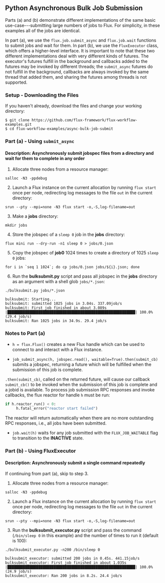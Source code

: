 ## Python Asynchronous Bulk Job Submission

Parts (a) and (b) demonstrate different implementations of the same basic use-case---submitting
large numbers of jobs to Flux. For simplicity, in these examples all of the jobs are identical.

In part (a), we use the `flux.job.submit_async` and `flux.job.wait` functions to submit jobs and wait for them.
In part (b), we use the `FluxExecutor` class, which offers a higher-level interface. It is important to note that
these two different implementations deal with very different kinds of futures.
The executor's futures fulfill in the background and callbacks added to the futures may
be invoked by different threads; the `submit_async` futures do not fulfill in the background, callbacks are always
invoked by the same thread that added them, and sharing the futures among threads is not supported.

### Setup - Downloading the Files

If you haven't already, download the files and change your working directory:

```
$ git clone https://github.com/flux-framework/flux-workflow-examples.git
$ cd flux-workflow-examples/async-bulk-job-submit
```

### Part (a) - Using `submit_async`

#### Description: Asynchronously submit jobspec files from a directory and wait for them to complete in any order

1. Allocate three nodes from a resource manager:

`salloc -N3 -ppdebug`

2. Launch a Flux instance on the current allocation by running `flux start` once per node, redirecting log messages to the file `out` in the current directory:

`srun --pty --mpi=none -N3 flux start -o,-S,log-filename=out`

3. Make a **jobs** directory:

`mkdir jobs`

4. Store the jobspec of a `sleep 0` job in the **jobs** directory:

`flux mini run --dry-run -n1 sleep 0 > jobs/0.json`

5. Copy the jobspec of **job0** 1024 times to create a directory of 1025 `sleep 0` jobs:

``for i in `seq 1 1024`; do cp jobs/0.json jobs/${i}.json; done``

6. Run the **bulksubmit.py** script and pass all jobspec in the **jobs** directory as an argument with a shell glob `jobs/*.json`:

`./bulksubmit.py jobs/*.json`

```
bulksubmit: Starting...
bulksubmit: submitted 1025 jobs in 3.04s. 337.09job/s
bulksubmit: First job finished in about 3.089s
|██████████████████████████████████████████████████████████| 100.0% (29.4 job/s)
bulksubmit: Ran 1025 jobs in 34.9s. 29.4 job/s
```

### Notes to Part (a)

- `h = flux.Flux()` creates a new Flux handle which can be used to connect to and interact with a Flux instance.

- `job_submit_async(h, jobspec.read(), waitable=True).then(submit_cb)` submits a jobspec, returning a future which will be fulfilled when the submission of this job is complete.

`.then(submit_cb)`, called on the returned future, will cause our callback `submit_cb()` to be invoked when the submission of this job is complete and a jobid is available. To process job submission RPC responses and invoke callbacks, the flux reactor for handle `h` must be run:

```python
if h.reactor_run() < 0:
￼    h.fatal_error("reactor start failed")
```

The reactor will return automatically when there are no more outstanding RPC responses, i.e., all jobs have been submitted.

- `job.wait(h)` waits for any job submitted with the `FLUX_JOB_WAITABLE` flag to transition to the **INACTIVE** state.


### Part (b) - Using FluxExecutor

#### Description: Asynchronously submit a single command repeatedly

If continuing from part (a), skip to step 3.

1. Allocate three nodes from a resource manager:

`salloc -N3 -ppdebug`

2. Launch a Flux instance on the current allocation by running `flux start` once per node, redirecting log messages to the file `out` in the current directory:

`srun --pty --mpi=none -N3 flux start -o,-S,log-filename=out`

3. Run the **bulksubmit_executor.py** script and pass the command (`/bin/sleep 0` in this example) and the number of times to run it (default is 100):

`./bulksubmit_executor.py -n200 /bin/sleep 0`

```
bulksubmit_executor: submitted 200 jobs in 0.45s. 441.15job/s
bulksubmit_executor: First job finished in about 1.035s
|██████████████████████████████████████████████████████████| 100.0% (24.9 job/s)
bulksubmit_executor: Ran 200 jobs in 8.2s. 24.4 job/s
```
